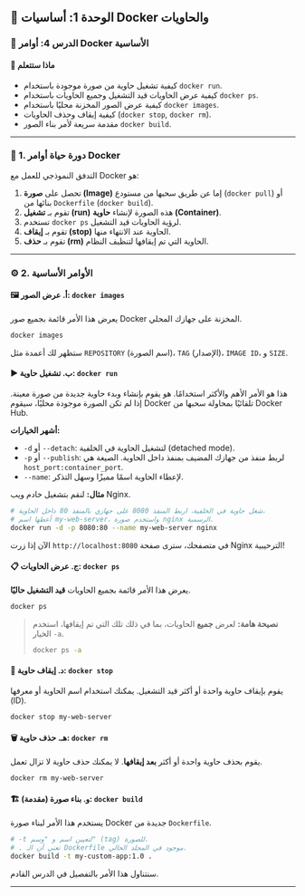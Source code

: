 ## 🐳 الوحدة 1: أساسيات Docker والحاويات

### 📘 الدرس 4: أوامر Docker الأساسية

#### 🧠 **ماذا ستتعلم**
* كيفية تشغيل حاوية من صورة موجودة باستخدام `docker run`.
* كيفية عرض الحاويات قيد التشغيل وجميع الحاويات باستخدام `docker ps`.
* كيفية عرض الصور المخزنة محليًا باستخدام `docker images`.
* كيفية إيقاف وحذف الحاويات (`docker stop`, `docker rm`).
* مقدمة سريعة لأمر بناء الصور `docker build`.

---
### 🔄 1. دورة حياة أوامر Docker
التدفق النموذجي للعمل مع Docker هو:
1.  تحصل على **صورة (Image)** إما عن طريق سحبها من مستودع (`docker pull`) أو بنائها من `Dockerfile` (`docker build`).
2.  تقوم بـ **تشغيل (run)** هذه الصورة لإنشاء **حاوية (Container)**.
3.  تستخدم `docker ps` لرؤية الحاويات قيد التشغيل.
4.  تقوم بـ **إيقاف (stop)** الحاوية عند الانتهاء منها.
5.  تقوم بـ **حذف (rm)** الحاوية التي تم إيقافها لتنظيف النظام.

---
### ⚙️ 2. الأوامر الأساسية

#### **🖼️ أ. عرض الصور: `docker images`**
يعرض هذا الأمر قائمة بجميع صور Docker المخزنة على جهازك المحلي.
```bash
docker images
```
ستظهر لك أعمدة مثل `REPOSITORY` (اسم الصورة)، `TAG` (الإصدار)، `IMAGE ID`، و `SIZE`.

#### **▶️ ب. تشغيل حاوية: `docker run`**
هذا هو الأمر الأهم والأكثر استخدامًا. هو يقوم بإنشاء وبدء حاوية جديدة من صورة معينة. إذا لم تكن الصورة موجودة محليًا، سيقوم Docker تلقائيًا بمحاولة سحبها من Docker Hub.

**أشهر الخيارات:**
* `-d` أو `--detach`: لتشغيل الحاوية في الخلفية (detached mode).
* `-p` أو `--publish`: لربط منفذ من جهازك المضيف بمنفذ داخل الحاوية. الصيغة هي `host_port:container_port`.
* `--name`: لإعطاء الحاوية اسمًا مميزًا وسهل التذكر.

**مثال:** لنقم بتشغيل خادم ويب Nginx.
```bash
# شغل حاوية في الخلفية، اربط المنفذ 8080 على جهازي بالمنفذ 80 داخل الحاوية،
# أعطها اسم my-web-server، واستخدم صورة nginx الرسمية.
docker run -d -p 8080:80 --name my-web-server nginx
```
الآن إذا زرت `http://localhost:8080` في متصفحك، سترى صفحة Nginx الترحيبية!

#### **📋 ج. عرض الحاويات: `docker ps`**
يعرض هذا الأمر قائمة بجميع الحاويات **قيد التشغيل حاليًا**.
```bash
docker ps
```
> **نصيحة هامة:** لعرض **جميع** الحاويات، بما في ذلك تلك التي تم إيقافها، استخدم الخيار `-a`.
> ```bash
> docker ps -a
> ```

#### **🛑 د. إيقاف حاوية: `docker stop`**
يقوم بإيقاف حاوية واحدة أو أكثر قيد التشغيل. يمكنك استخدام اسم الحاوية أو معرفها (ID).
```bash
docker stop my-web-server
```

#### **🗑️ هـ. حذف حاوية: `docker rm`**
يقوم بحذف حاوية واحدة أو أكثر **بعد إيقافها**. لا يمكنك حذف حاوية لا تزال تعمل.
```bash
docker rm my-web-server
```

#### **🏗️ و. بناء صورة (مقدمة): `docker build`**
يستخدم هذا الأمر لبناء صورة Docker جديدة من `Dockerfile`.
```bash
# -t لتعيين اسم و "وسم" (tag) للصورة.
# . تعني أن الـ Dockerfile موجود في المجلد الحالي.
docker build -t my-custom-app:1.0 .
```
سنتناول هذا الأمر بالتفصيل في الدرس القادم.

---
